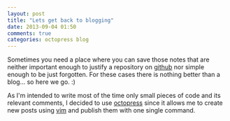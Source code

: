 ```yaml
---
layout: post
title: "Lets get back to blogging"
date: 2013-09-04 01:50
comments: true
categories: octopress blog
---
```

Sometimes you need a place where you can save those notes that are neither
important enough to justify a repository on [github](http://github.com) nor
simple enough to be just forgotten. For these cases there is nothing better
than a blog... so here we go. :)

As I'm intended to write most of the time only small pieces of code and its
relevant comments, I decided to use [octopress](http://octopress.org) since
it allows me to create new posts using [vim](http://www.vim.org) and publish
them with one single command.
